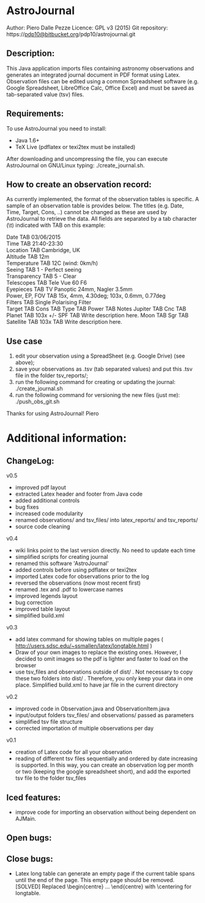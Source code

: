 
# AstroJournal

Author: Piero Dalle Pezze
Licence: GPL v3 (2015)
Git repository: https://pdp10@bitbucket.org/pdp10/astrojournal.git



## Description:
This Java application imports files containing astronomy observations 
and generates an integrated journal document in PDF format using Latex. 
Observation files can be edited using a common Spreadsheet software 
(e.g. Google Spreadsheet, LibreOffice Calc, Office Excel) and must be 
saved as tab-separated value (tsv) files.



## Requirements:
To use AstroJournal you need to install:

- Java 1.6+
- TeX Live (pdflatex or texi2tex must be installed)

After downloading and uncompressing the file, you can execute AstroJournal 
on GNU/Linux typing: ./create_journal.sh.



## How to create an observation record:
As currently implemented, the format of the observation tables is 
specific. A sample of an observation table is provides below. The 
titles (e.g. Date, Time, Target, Cons, ..) cannot be changed as these 
are used by AstroJournal to retrieve the data. All fields are separated 
by a tab character (\t) indicated with TAB on this example: 

Date TAB 03/06/2015			
Time TAB 21:40-23:30			
Location TAB Cambridge, UK			
Altitude TAB 12m			
Temperature TAB 12C (wind: 0km/h)			
Seeing TAB 1 - Perfect seeing			
Transparency TAB 5 - Clear			
Telescopes TAB Tele Vue 60 F6			
Eyepieces TAB TV Panoptic 24mm, Nagler 3.5mm			
Power, EP, FOV TAB 15x, 4mm, 4.30deg; 103x, 0.6mm, 0.77deg		
Filters TAB Single Polarising Filter			
Target TAB Cons TAB Type TAB Power TAB Notes
Jupiter TAB Cnc TAB Planet TAB 103x +/- SPF TAB Write description here.
Moon TAB Sgr TAB Satellite TAB 103x TAB Write description here.



## Use case

1. edit your observation using a SpreadSheet (e.g. Google Drive) (see above);
2. save your observations as .tsv (tab separated values) and put this .tsv file in the 
folder tsv_reports/;
3. run the following command for creating or updating the journal: ./create_journal.sh
4. run the following command for versioning the new files (just me): ./push_obs_git.sh



Thanks for using AstroJournal!
Piero





# Additional information:

## ChangeLog:

v0.5

- improved pdf layout
- extracted Latex header and footer from Java code
- added additional controls
- bug fixes
- increased code modularity
- renamed observations/ and tsv_files/ into latex_reports/ and tsv_reports/
- source code cleaning

v0.4

- wiki links point to the last version directly. No need to update each time 
- simplified scripts for creating journal
- renamed this software 'AstroJournal'
- added controls before using pdflatex or texi2tex
- imported Latex code for observations prior to the log
- reversed the observations (now most recent first)
- renamed .tex and .pdf to lowercase names
- improved legends layout
- bug correction
- improved table layout
- simplified build.xml

v0.3

- add latex command for showing tables on multiple pages 
( http://users.sdsc.edu/~ssmallen/latex/longtable.html )
- Draw of your own images to replace the existing ones. However, I 
decided to omit images so the pdf is lighter and faster to load on the browser
- use tsv_files and observations outside of dist/ . Not necessary to copy 
these two folders into dist/ . Therefore, you only keep your data in one 
place. Simplified build.xml to have jar file in the current directory

v0.2

- improved code in Observation.java and ObservationItem.java
- input/output folders tsv_files/ and observations/ passed as parameters
- simplified tsv file structure
- corrected importation of multiple observations per day

v0.1

- creation of Latex code for all your observation
- reading of different tsv files sequentially and ordered by date increasing 
is supported. In this way, you can create an observation log per month or 
two (keeping the google spreadsheet short), and add the exported tsv file 
to the folder tsv_files



## Iced features:

- improve code for importing an observation without being dependent on AJMain.



## Open bugs:



## Close bugs:

- Latex long table can generate an empty page if the current table spans 
until the end of the page. This empty page should be removed. [SOLVED] 
Replaced \begin{centre} ... \end{centre} with \centering for longtable.
